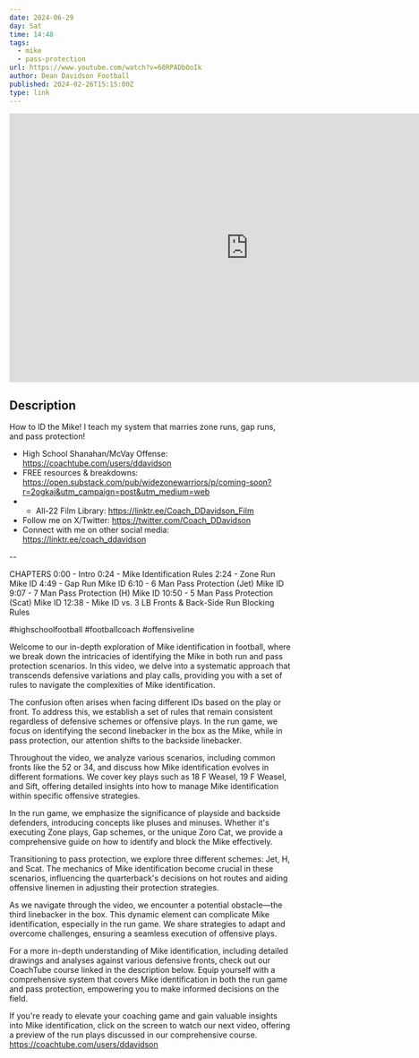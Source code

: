```yaml
---
date: 2024-06-29
day: Sat
time: 14:48
tags:
  - mike
  - pass-protection
url: https://www.youtube.com/watch?v=60RPADbOoIk
author: Dean Davidson Football
published: 2024-02-26T15:15:00Z
type: link
---
```


<iframe width="854" height="480" src="https://www.youtube.com/embed/60RPADbOoIk" frameborder="0" allowfullscreen></iframe>

## Description
How to ID the Mike! I teach my system that marries zone runs, gap runs, and pass protection!
- High School Shanahan/McVay Offense: https://coachtube.com/users/ddavidson
- FREE resources & breakdowns: https://open.substack.com/pub/widezonewarriors/p/coming-soon?r=2ogkaj&utm_campaign=post&utm_medium=web
- - All-22 Film Library: https://linktr.ee/Coach_DDavidson_Film
- Follow me on X/Twitter: https://twitter.com/Coach_DDavidson
- Connect with me on other social media: https://linktr.ee/coach_ddavidson

--

CHAPTERS
0:00 - Intro
0:24 - Mike Identification Rules
2:24 - Zone Run Mike ID
4:49 - Gap Run Mike ID
6:10 - 6 Man Pass Protection (Jet) Mike ID
9:07 - 7 Man Pass Protection (H) Mike ID
10:50 - 5 Man Pass Protection (Scat) Mike ID
12:38 - Mike ID vs. 3 LB Fronts & Back-Side Run Blocking Rules

#highschoolfootball #footballcoach #offensiveline 

Welcome to our in-depth exploration of Mike identification in football, where we break down the intricacies of identifying the Mike in both run and pass protection scenarios. In this video, we delve into a systematic approach that transcends defensive variations and play calls, providing you with a set of rules to navigate the complexities of Mike identification.

The confusion often arises when facing different IDs based on the play or front. To address this, we establish a set of rules that remain consistent regardless of defensive schemes or offensive plays. In the run game, we focus on identifying the second linebacker in the box as the Mike, while in pass protection, our attention shifts to the backside linebacker.

Throughout the video, we analyze various scenarios, including common fronts like the 52 or 34, and discuss how Mike identification evolves in different formations. We cover key plays such as 18 F Weasel, 19 F Weasel, and Sift, offering detailed insights into how to manage Mike identification within specific offensive strategies.

In the run game, we emphasize the significance of playside and backside defenders, introducing concepts like pluses and minuses. Whether it's executing Zone plays, Gap schemes, or the unique Zoro Cat, we provide a comprehensive guide on how to identify and block the Mike effectively.

Transitioning to pass protection, we explore three different schemes: Jet, H, and Scat. The mechanics of Mike identification become crucial in these scenarios, influencing the quarterback's decisions on hot routes and aiding offensive linemen in adjusting their protection strategies.

As we navigate through the video, we encounter a potential obstacle—the third linebacker in the box. This dynamic element can complicate Mike identification, especially in the run game. We share strategies to adapt and overcome challenges, ensuring a seamless execution of offensive plays.

For a more in-depth understanding of Mike identification, including detailed drawings and analyses against various defensive fronts, check out our CoachTube course linked in the description below. Equip yourself with a comprehensive system that covers Mike identification in both the run game and pass protection, empowering you to make informed decisions on the field.

If you're ready to elevate your coaching game and gain valuable insights into Mike identification, click on the screen to watch our next video, offering a preview of the run plays discussed in our comprehensive course. https://coachtube.com/users/ddavidson